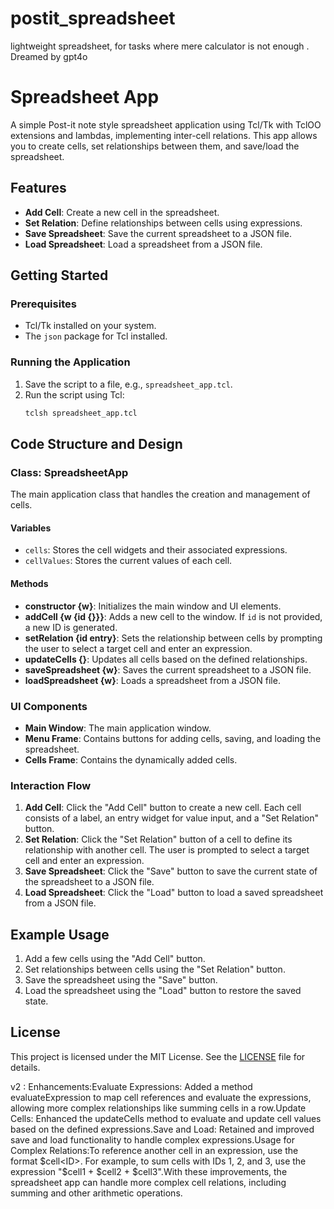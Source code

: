 # postit_spreadsheet
lightweight spreadsheet, for tasks where mere calculator is not enough . Dreamed by gpt4o

# Spreadsheet App

A simple Post-it note style spreadsheet application using Tcl/Tk with TclOO extensions and lambdas, implementing inter-cell relations. This app allows you to create cells, set relationships between them, and save/load the spreadsheet.

## Features

- **Add Cell**: Create a new cell in the spreadsheet.
- **Set Relation**: Define relationships between cells using expressions.
- **Save Spreadsheet**: Save the current spreadsheet to a JSON file.
- **Load Spreadsheet**: Load a spreadsheet from a JSON file.

## Getting Started

### Prerequisites

- Tcl/Tk installed on your system.
- The `json` package for Tcl installed.

### Running the Application

1. Save the script to a file, e.g., `spreadsheet_app.tcl`.
2. Run the script using Tcl:
    ```sh
    tclsh spreadsheet_app.tcl
    ```

## Code Structure and Design

### Class: SpreadsheetApp

The main application class that handles the creation and management of cells.

#### Variables
- `cells`: Stores the cell widgets and their associated expressions.
- `cellValues`: Stores the current values of each cell.

#### Methods

- **constructor {w}**: Initializes the main window and UI elements.
- **addCell {w {id {}}}**: Adds a new cell to the window. If `id` is not provided, a new ID is generated.
- **setRelation {id entry}**: Sets the relationship between cells by prompting the user to select a target cell and enter an expression.
- **updateCells {}**: Updates all cells based on the defined relationships.
- **saveSpreadsheet {w}**: Saves the current spreadsheet to a JSON file.
- **loadSpreadsheet {w}**: Loads a spreadsheet from a JSON file.

### UI Components

- **Main Window**: The main application window.
- **Menu Frame**: Contains buttons for adding cells, saving, and loading the spreadsheet.
- **Cells Frame**: Contains the dynamically added cells.

### Interaction Flow

1. **Add Cell**: Click the "Add Cell" button to create a new cell. Each cell consists of a label, an entry widget for value input, and a "Set Relation" button.
2. **Set Relation**: Click the "Set Relation" button of a cell to define its relationship with another cell. The user is prompted to select a target cell and enter an expression.
3. **Save Spreadsheet**: Click the "Save" button to save the current state of the spreadsheet to a JSON file.
4. **Load Spreadsheet**: Click the "Load" button to load a saved spreadsheet from a JSON file.

## Example Usage

1. Add a few cells using the "Add Cell" button.
2. Set relationships between cells using the "Set Relation" button.
3. Save the spreadsheet using the "Save" button.
4. Load the spreadsheet using the "Load" button to restore the saved state.

## License

This project is licensed under the MIT License. See the [LICENSE](LICENSE) file for details.


v2 :
Enhancements:Evaluate Expressions: Added a method evaluateExpression to map cell references and evaluate the expressions, allowing more complex relationships like summing cells in a row.Update Cells: Enhanced the updateCells method to evaluate and update cell values based on the defined expressions.Save and Load: Retained and improved save and load functionality to handle complex expressions.Usage for Complex Relations:To reference another cell in an expression, use the format $cell<ID>. For example, to sum cells with IDs 1, 2, and 3, use the expression "$cell1 + $cell2 + $cell3".With these improvements, the spreadsheet app can handle more complex cell relations, including summing and other arithmetic operations.
